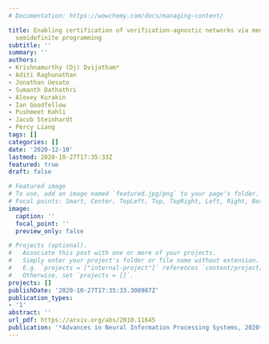 ```yaml
---
# Documentation: https://wowchemy.com/docs/managing-content/

title: Enabling certification of verification-agnostic networks via memory-efficient
  semidefinite programming
subtitle: ''
summary: ''
authors:
- Krishnamurthy (Dj) Dvijotham*
- Aditi Raghunathan
- Jonathan Uesato
- Sumanth Dathathri
- Alexey Kurakin
- Ian Goodfellow
- Pushmeet Kohli
- Jacob Steinhardt
- Percy Liang
tags: []
categories: []
date: '2020-12-10'
lastmod: 2020-10-27T17:35:33Z
featured: true
draft: false

# Featured image
# To use, add an image named `featured.jpg/png` to your page's folder.
# Focal points: Smart, Center, TopLeft, Top, TopRight, Left, Right, BottomLeft, Bottom, BottomRight.
image:
  caption: ''
  focal_point: ''
  preview_only: false

# Projects (optional).
#   Associate this post with one or more of your projects.
#   Simply enter your project's folder or file name without extension.
#   E.g. `projects = ["internal-project"]` references `content/project/deep-learning/index.md`.
#   Otherwise, set `projects = []`.
projects: []
publishDate: '2020-10-27T17:35:33.308987Z'
publication_types:
- '1'
abstract: ''
url_pdf: https://arxiv.org/abs/2010.11645
publication: '*Advances in Neural Information Processing Systems, 2020*'
---
```

